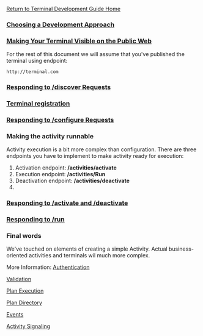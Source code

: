 
[Return to Terminal Development Guide Home](https://github.com/Fr8org/Fr8Core/blob/master/Docs/ForDevelopers/DevelopmentGuides/TerminalDevelopmentGuide.md)

### [Choosing a Development Approach](https://github.com/Fr8org/Fr8Core/blob/master/Docs/ForDevelopers/DevelopmentGuides/ChoosingADevelopmentApproach.md)


### [Making Your Terminal Visible on the Public Web](https://github.com/Fr8org/Fr8Core/blob/master/Docs/ForDevelopers/DevelopmentGuides/PublicVisibility.md)

	
For the rest of this document we will assume that you've published the terminal using endpoint: 

	http://terminal.com
    
### [Responding to /discover Requests](https://github.com/Fr8org/Fr8Core/blob/master/Docs/ForDevelopers/DevelopmentGuides/Guide-TerminalDiscovery.md)


### [Terminal registration](https://github.com/Fr8org/Fr8Core/blob/master/Docs/ForDevelopers/DevelopmentGuides/Guide-TerminalRegistration.md)

### [Responding to /configure Requests](https://github.com/Fr8org/Fr8Core/blob/master/Docs/ForDevelopers/DevelopmentGuides/Guide-ActivityConfiguration.md)

### Making the activity runnable

Activity execution is a bit more complex than configuration. There are three endpoints you have to implement to make activity ready for execution:
1. Activation endpoint: **/activities/activate**
2. Execution endpoint: **/activities/Run**
3. Deactivation endpoint: **/activities/deactivate**
4. 
### [Responding to /activate and /deactivate](https://github.com/Fr8org/Fr8Core/blob/master/Docs/ForDevelopers/DevelopmentGuides/Guide-ActivateDeactivate.md)



### [Responding to /run](https://github.com/Fr8org/Fr8Core/blob/master/Docs/ForDevelopers/DevelopmentGuides/Guide-ActivityExecution.md)

### Final words
We've touched on elements of creating a simple Activity. Actual business-oriented activities and terminals wil much more complex.

More Information:
[Authentication](https://github.com/Fr8org/Fr8Core/blob/master/Docs/ForDevelopers/OperatingConcepts/Authorization/Home.md)

[Validation](https://github.com/Fr8org/Fr8Core/blob/master/Docs/ForDevelopers/OperatingConcepts/ActivitiesValidation.md)

[Plan Execution](https://github.com/Fr8org/Fr8Core/blob/master/Docs/ForDevelopers/OperatingConcepts/PlanExecution.md)

[Plan Directory](https://github.com/Fr8org/Fr8Core/blob/master/Docs/ForDevelopers/OperatingConcepts/PlanDirectory.md)

[Events](https://github.com/Fr8org/Fr8Core/blob/master/Docs/ForDevelopers/OperatingConcepts/Events.md)

[Activity Signaling](https://github.com/Fr8org/Fr8Core/blob/master/Docs/ForDevelopers/OperatingConcepts/Signaling.md)

